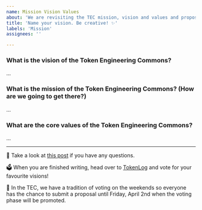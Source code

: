 ```yaml
---
name: Mission Vision Values
about: 'We are revisiting the TEC mission, vision and values and proposing new statements using TokenLog to pick the best ones. Everyone can submit issues and CSTK and Impact Hour token holders can vote!'
title: 'Name your vision. Be creative! ✨'
labels: 'Mission'
assignees: ''

---
```


### What is the vision of the Token Engineering Commons?
...

### What is the mission of the Token Engineering Commons? (How are we going to get there?)
...

### What are the core values of the Token Engineering Commons? 
...

--- 

🤔 Take a look at [this post](https://forum.tecommons.org/t/mission-vision-and-values-tokenlog-session/296) if you have any questions.

🗳 When you are finished writing, head over to [TokenLog](https://tokenlog.xyz/TECommons/TokenLog-SoftGov) and vote for your favourite visions! 

📆 In the TEC, we have a tradition of voting on the weekends so everyone has the chance to submit a proposal until Friday, April 2nd when the voting phase will be promoted.
